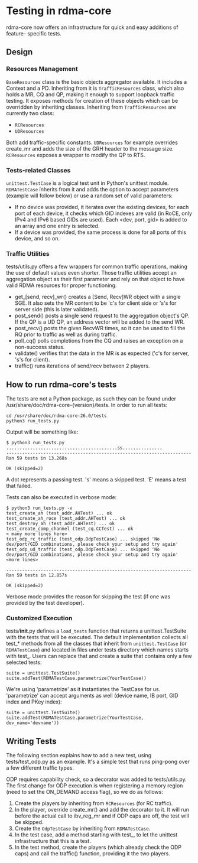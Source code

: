# Testing in rdma-core

rdma-core now offers an infrastructure for quick and easy additions of feature-
specific tests.

## Design
### Resources Management
`BaseResources` class is the basic objects aggregator available. It includes a
Context and a PD.
Inheriting from it is `TrafficResources` class, which also holds a MR, CQ and
QP, making it enough to support loopback traffic testing. It exposes methods for
creation of these objects which can be overridden by inheriting classes.
Inheriting from `TrafficResources` are currently two class:
- `RCResources`
- `UDResources`

Both add traffic-specific constants. `UDResources` for example overrides
create_mr and adds the size of the GRH header to the message size. `RCResources`
exposes a wrapper to modify the QP to RTS.

### Tests-related Classes
`unittest.TestCase` is a logical test unit in Python's unittest module.
`RDMATestCase` inherits from it and adds the option to accept parameters
(example will follow below) or use a random set of valid parameters:
- If no device was provided, it iterates over the existing devices, for each
  port of each device, it checks which GID indexes are valid (in RoCE, only
  IPv4 and IPv6 based GIDs are used). Each <dev, port, gid> is added to an array
  and one entry is selected.
- If a device was provided, the same process is done for all ports of this
  device, and so on.

### Traffic Utilities
tests/utils.py offers a few wrappers for common traffic operations, making the
use of default values even shorter. Those traffic utilities accept an
aggregation object as their first parameter and rely on that object to have
valid RDMA resources for proper functioning.
- get_[send, recv]_wr() creates a [Send, Recv]WR object with a single SGE. It
  also sets the MR content to be 'c's for client side or 's's for server side
  (this is later validated).
- post_send() posts a single send request to the aggregation object's QP. If the
  QP is a UD QP, an address vector will be added to the send WR.
- post_recv() posts the given RecvWR <num> times, so it can be used to fill the
  RQ prior to traffic as well as during traffic.
- poll_cq() polls <num> completions from the CQ and raises an exception on a
  non-success status.
- validate() verifies that the data in the MR is as expected ('c's for server,
  's's for client).
- traffic() runs <num> iterations of send/recv between 2 players.

## How to run rdma-core's tests
The tests are not a Python package, as such they can be found under
/usr/share/doc/rdma-core-{version}/tests.
In order to run all tests:
```
cd /usr/share/doc/rdma-core-26.0/tests
python3 run_tests.py
```
Output will be something like:
```
$ python3 run_tests.py
..........................................ss...............
----------------------------------------------------------------------
Ran 59 tests in 13.268s

OK (skipped=2)
```
A dot represents a passing test. 's' means a skipped test. 'E' means a test
that failed.

Tests can also be executed in verbose mode:
```
$ python3 run_tests.py -v
test_create_ah (test_addr.AHTest) ... ok
test_create_ah_roce (test_addr.AHTest) ... ok
test_destroy_ah (test_addr.AHTest) ... ok
test_create_comp_channel (test_cq.CCTest) ... ok
< many more lines here>
test_odp_rc_traffic (test_odp.OdpTestCase) ... skipped 'No dev/port/GID combinations, please check your setup and try again'
test_odp_ud_traffic (test_odp.OdpTestCase) ... skipped 'No dev/port/GID combinations, please check your setup and try again'
<more lines>

----------------------------------------------------------------------
Ran 59 tests in 12.857s

OK (skipped=2)
```
Verbose mode provides the reason for skipping the test (if one was provided by
the test developer).

### Customized Execution
tests/__init__.py defines a `load_tests` function that returns a
unittest.TestSuite with the tests that will be executed.
The default implementation collects all test_* methods from all the classes that
inherit from `unittest.TestCase` (or `RDMATestCase`) and located in files under
tests directory which names starts with test_.
Users can replace that and create a suite that contains only a few selected
tests:
```
suite = unittest.TestSuite()
suite.addTest(RDMATestCase.parametrize(YourTestCase))
```
We're using 'parametrize' as it instantiates the TestCase for us.
'parametrize' can accept arguments as well (device name, IB port, GID index and
PKey index):
```
suite = unittest.TestSuite()
suite.addTest(RDMATestCase.parametrize(YourTestCase, dev_name='devname'))
```

## Writing Tests
The following section explains how to add a new test, using tests/test_odp.py
as an example. It's a simple test that runs ping-pong over a few different
traffic types.

ODP requires capability check, so a decorator was added to tests/utils.py.
The first change for ODP execution is when registering a memory region (need to
set the ON_DEMAND access flag), so we do as follows:
1. Create the players by inheriting from `RCResources` (for RC traffic).
2. In the player, override create_mr() and add the decorator to it. It will run
   before the actual call to ibv_reg_mr and if ODP caps are off, the test will
   be skipped.
 3. Create the `OdpTestCase` by inheriting from `RDMATestCase`.
 4. In the test case, add a method starting with test_, to let the unittest
    infrastructure that this is a test.
 5. In the test method, create the players (which already check the ODP caps)
    and call the traffic() function, providing it the two players.
